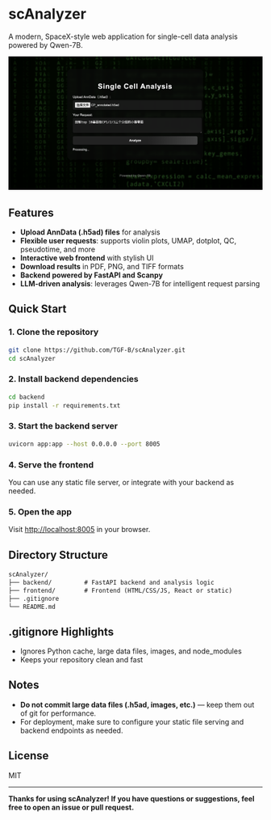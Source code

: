 # scAnalyzer

A modern, SpaceX-style web application for single-cell data analysis powered by Qwen-7B.

![scAnalyzer](https://github.com/TGF-B/scAnalyzer/raw/main/Display.png)

## Features

- **Upload AnnData (.h5ad) files** for analysis
- **Flexible user requests**: supports violin plots, UMAP, dotplot, QC, pseudotime, and more
- **Interactive web frontend** with stylish UI
- **Download results** in PDF, PNG, and TIFF formats
- **Backend powered by FastAPI and Scanpy**
- **LLM-driven analysis**: leverages Qwen-7B for intelligent request parsing

## Quick Start

### 1. Clone the repository

```bash
git clone https://github.com/TGF-B/scAnalyzer.git
cd scAnalyzer
```

### 2. Install backend dependencies

```bash
cd backend
pip install -r requirements.txt
```

### 3. Start the backend server

```bash
uvicorn app:app --host 0.0.0.0 --port 8005
```

### 4. Serve the frontend

You can use any static file server, or integrate with your backend as needed.

### 5. Open the app

Visit [http://localhost:8005](http://localhost:8005) in your browser.

## Directory Structure

```
scAnalyzer/
├── backend/         # FastAPI backend and analysis logic
├── frontend/        # Frontend (HTML/CSS/JS, React or static)
├── .gitignore
└── README.md
```

## .gitignore Highlights

- Ignores Python cache, large data files, images, and node_modules
- Keeps your repository clean and fast

## Notes

- **Do not commit large data files (.h5ad, images, etc.)** — keep them out of git for performance.
- For deployment, make sure to configure your static file serving and backend endpoints as needed.

## License

MIT

---

**Thanks for using scAnalyzer! If you have questions or suggestions, feel free to open an issue or pull request.**
